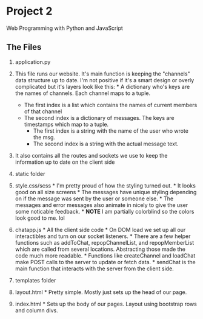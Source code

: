 # Project 2

Web Programming with Python and JavaScript

## The Files

1. application.py
  1. This file runs our website. It's main function is keeping the "channels" data structure up to date. I'm not positive if it's a smart design or overly complicated but it's layers look like this:
    * A dictionary who's keys are the names of channels. Each channel maps to a tuple.
      * The first index is a list which contains the names of current members of that channel
      * The second index is a dictionary of messages. The keys are timestamps which map to a tuple.
        * The first index is a string with the name of the user who wrote the msg.
        * The second index is a string with the actual message text.
  2. It also contains all the routes and sockets we use to keep the information up to date on the client side

2. static folder
  1. style.css/scss
    * I'm pretty proud of how the styling turned out.
    * It looks good on all size screens
    * The messages have unique styling depending on if the message was sent by the user or someone else.
    * The messages and error messages also animate in nicely to give the user some noticable feedback.
    * **NOTE** I am partially colorblind so the colors look good to me. lol
  2. chatapp.js
    * All the client side code
    * On DOM load we set up all our interactibles and turn on our socket listeners.
    * There are a few helper functions such as addToChat, repopChannelList, and repopMemberList which are called from several locations. Abstracting those made the code much more readable.
    * Functions like createChannel and loadChat make POST calls to the server to update or fetch data.
    * sendChat is the main function that interacts with the server from the client side.

3. templates folder
  1. layout.html
    * Pretty simple. Mostly just sets up the head of our page.
  2. index.html
    * Sets up the body of our pages. Layout using bootstrap rows and column divs.
    
